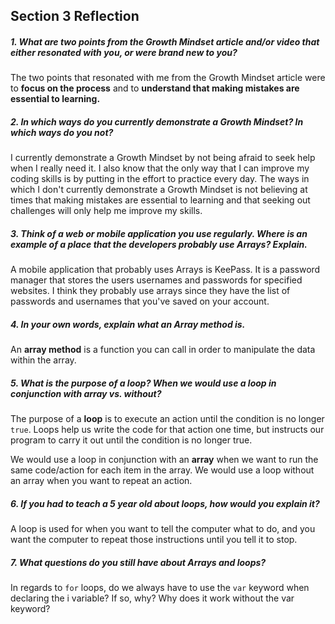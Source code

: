 ## Section 3 Reflection

##### 1. What are two points from the Growth Mindset article and/or video that either resonated with you, or were brand new to you?
The two points that resonated with me from the Growth Mindset article were to **focus on the process** and to **understand that making mistakes are essential to learning.**

##### 2. In which ways do you currently demonstrate a Growth Mindset? In which ways do you _not_?
I currently demonstrate a Growth Mindset by not being afraid to seek help when I really need it. I also know that the only way that I can improve my coding skills is by putting in the effort to practice every day. The ways in which I don't currently demonstrate a Growth Mindset is not believing at times that making mistakes are essential to learning and that seeking out challenges will only help me improve my skills.

##### 3. Think of a web or mobile application you use regularly. Where is an example of a place that the developers probably use Arrays? Explain.
A mobile application that probably uses Arrays is KeePass. It is a password manager that stores the users usernames and passwords for specified websites. I think they probably use arrays since they have the list of passwords and usernames that you've saved on your account.

##### 4. In your own words, explain what an Array method is.
An **array method** is a function you can call in order to manipulate the data within the array.

##### 5. What is the purpose of a loop? When we would use a loop in conjunction with array vs. without?
The purpose of a **loop** is to execute an action until the condition is no longer `true`. Loops help us write the code for that action one time, but instructs our program to carry it out until the condition is no longer true.

We would use a loop in conjunction with an **array** when we want to run the same code/action for each item in the array. We would use a loop without an array when you want to repeat an action.

##### 6. If you had to teach a 5 year old about loops, how would you explain it?
A loop is used for when you want to tell the computer what to do, and you want the computer to repeat those instructions until you tell it to stop.



##### 7. What questions do you still have about Arrays and loops?
In regards to `for` loops, do we always have to use the `var` keyword when declaring the i variable? If so, why? Why does it work without the var keyword?
